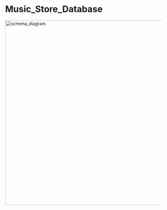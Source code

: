 # Music_Store_Database
<img width="594" alt="schema_diagram" src="https://github.com/Satyam3134/Music_Store_Database/assets/76655801/aeaed0ec-96f0-47f3-ae9c-8cfc9e563c9f">
